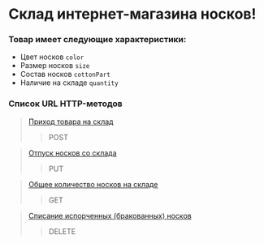 # Склад интернет-магазина носков!

### Товар имеет следующие характеристики:
* Цвет носков `color`
* Размер носков `size`
* Состав носков `cottonPart`
* Наличие на складе `quantity`

### Список URL HTTP-методов



> [Приход товара на склад](http://127.0.0.1:8080/api/socks)
>>POST

> [Отпуск носков со склада](http://127.0.0.1:8080/api/socks)
>>PUT

> [Общее количество носков на складе](http://127.0.0.1:8080/api/socks/all)
>>GET

> [Списание испорченных (бракованных) носков](http://127.0.0.1:8080/api/socks)
>>DELETE

